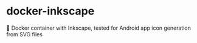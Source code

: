 # docker-inkscape
🐳 Docker container with Inkscape, tested for Android app icon generation from SVG files
